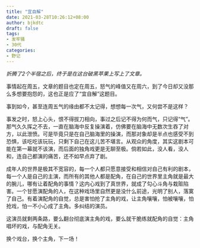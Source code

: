 ```yaml
---
title: "宜自解"
date: 2021-03-28T10:26:12+08:00
author: bjkdtc
draft: false
tags:
- 发牢骚
- 30代
categories:
- 野记
---
```


*折腾了2个半宿之后，终于是在这台破黑苹果上写上了文章。*

事情起在周五，文章的题目也定在周五，怒气的峰值又在周六，到了今日却又没那么多想要抱怨的，这也正是应了“宜自解”这题目。

事到如今，甚至连周五气的缘由都不太记得，想想每一次气，又何尝不是这样？

事发之时，怒上心头，恨不得拔刀相向，事过之后记不得为何而气，只记得“气”。那气久久挥之不去，一直在脑海中反复操演着，仿佛要在脑海中无数次生吞了对方，以此泄愤。可是毕竟只是在自己脑海里的操演，而那对象却是半点也感受不到恐惧，该吃吃该玩玩，只剩下自己在这儿苦不堪言。从观众的角度，其实这剧本可能在第一幕就不该演，而后面的独角戏更是无聊至极。倘若如此，没人看，没人和，连自己都演的痛苦，还不如早点弃了剧。

成年人的世界是极其不宽容的，每一个人都只愿意接受和相信对自己有利的剧本，每一个人是自己的主演，而所有的其他人都是配角，在自己的世界里主角就是最大的腕儿，哪有让着配角的事情？这内心戏到了真世界，就成了勾心斗角与栽赃陷害。一个甘愿演配角的人，在这种戏场里自然更是没什么前途，光明了别人，落寞了自己。有着演配角的自觉，总是害怕抢了主角的戏，让主角嚷嚷，怕被嚷嚷，怕抢戏，怕一不小心成了主角。多纠结的演员。

这演员就剩两条路，要么翻台彻底演主角的戏，要么就干脆练就配角的自觉：主角唱坏的戏，与配角无关。

换个戏台，换个主角，下一场！

